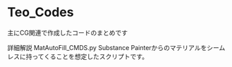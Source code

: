 # Teo_Codes
主にCG関連で作成したコードのまとめです

詳細解説
MatAutoFill_CMDS.py
Substance Painterからのマテリアルをシームレスに持ってくることを想定したスクリプトです。
